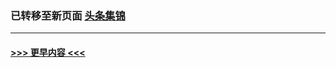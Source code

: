 
### 已转移至新页面 [头条集锦](E头条集锦.md?t=03122303) 


----
#### [ >>> 更早内容 <<< ](../indexes/nf4514-earlier.md)
